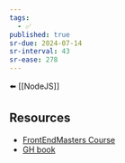 ```yaml
---
tags:
  - ✅
published: true
sr-due: 2024-07-14
sr-interval: 43
sr-ease: 278
---
```

⬅️ [[NodeJS]]

## Resources
- [FrontEndMasters Course](https://frontendmasters.com/courses/networking-streams/)
- [GH book](https://github.com/substack/stream-handbook)